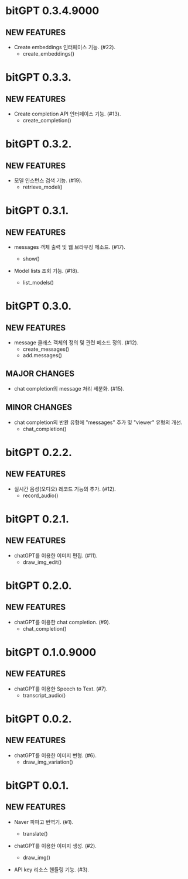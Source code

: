# bitGPT 0.3.4.9000

## NEW FEATURES

* Create embeddings 인터페이스 기능. (#22). 
    - create_embeddings()
    
    
    
# bitGPT 0.3.3.

## NEW FEATURES

* Create completion API 인터페이스 기능. (#13). 
    - create_completion()



# bitGPT 0.3.2.

## NEW FEATURES

* 모델 인스턴스 검색 기능. (#19). 
    - retrieve_model()



# bitGPT 0.3.1.

## NEW FEATURES

* messages 객체 출력 및 웹 브라우징 메소드. (#17). 
    - show()

* Model lists 조회 기능. (#18). 
    - list_models()



# bitGPT 0.3.0.

## NEW FEATURES

* message 클래스 객체의 정의 및 관련 메소드 정의. (#12). 
    - create_messages()
    - add.messages()

## MAJOR CHANGES

* chat completion의 message 처리 세분화. (#15).

## MINOR CHANGES

* chat completion의 반환 유형에 "messages" 추가 및 "viewer" 유형의 개선.
    - chat_completion()


# bitGPT 0.2.2.

## NEW FEATURES

* 실시간 음성(오디오) 레코드 기능의 추가. (#12). 
    - record_audio()
    
    
    
# bitGPT 0.2.1.

## NEW FEATURES

* chatGPT를 이용한 이미지 편집. (#11). 
    - draw_img_edit()
    
    
    
# bitGPT 0.2.0.

## NEW FEATURES

* chatGPT를 이용한 chat completion. (#9). 
    - chat_completion()
    
    
    
# bitGPT 0.1.0.9000

## NEW FEATURES

* chatGPT를 이용한 Speech to Text. (#7). 
    - transcript_audio()


# bitGPT 0.0.2.

## NEW FEATURES

* chatGPT를 이용한 이미지 변형. (#6). 
    - draw_img_variation()
    


# bitGPT 0.0.1.

## NEW FEATURES

* Naver 파파고 번역기. (#1).
    - translate()

* chatGPT를 이용한 이미지 생성. (#2). 
    - draw_img()
    
* API key 리소스 핸들링 기능. (#3). 
